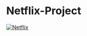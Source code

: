 # Netflix-Project
[![Netflix](https://img.shields.io/badge/Netflix-E50914?style=flat&logo=netflix&logoColor=white)](https://www.netflix.com)
